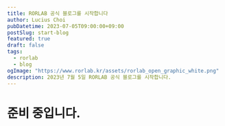 ```yaml
---
title: RORLAB 공식 블로그를 시작합니다
author: Lucius Choi
pubDatetime: 2023-07-05T09:00:00+09:00
postSlug: start-blog
featured: true
draft: false
tags:
  - rorlab
  - blog
ogImage: "https://www.rorlab.kr/assets/rorlab_open_graphic_white.png"
description: 2023년 7월 5일 RORLAB 공식 블로그를 시작합니다.
---
```


# 준비 중입니다.
